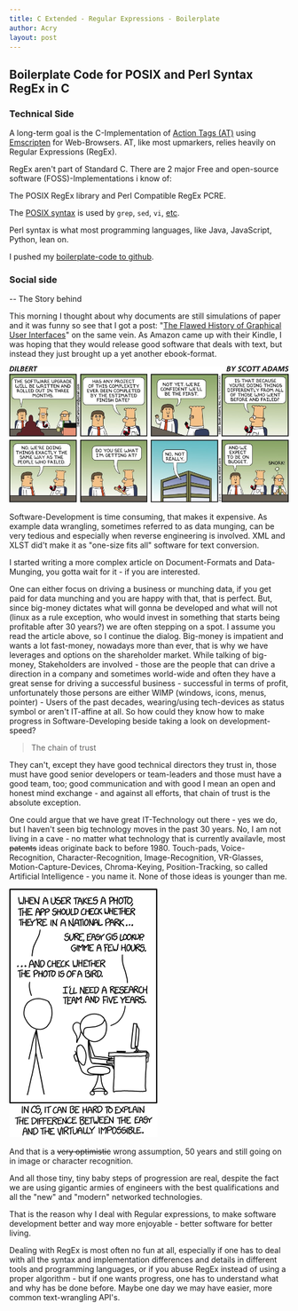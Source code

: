 ```yaml
---
title: C Extended - Regular Expressions - Boilerplate
author: Acry
layout: post
---
```


## Boilerplate Code for POSIX and Perl Syntax RegEx in C

### Technical Side

A long-term goal is the C-Implementation of [Action Tags (AT)](/action_tags.html) using [Emscripten](/2019/07/29/Emscripten_update.html) for Web-Browsers. AT, like most upmarkers, relies heavily on Regular Expressions  (RegEx).

RegEx aren't part of Standard C. There are 2 major Free and open-source software (FOSS)-Implementations i know of:

The POSIX RegEx library and Perl Compatible RegEx PCRE.

The [POSIX syntax](https://www.regular-expressions.info/posix.html) is used by `grep`, `sed`, `vi`, [etc](https://www.regular-expressions.info/gnu.html).

Perl syntax is what most programming languages, like Java, JavaScript, Python, lean on. 

I pushed my [boilerplate-code to github](https://github.com/Acry/C-RegEx).


### Social side

-- The Story behind



This morning I thought about why documents are still simulations of paper and it was funny so see that I got a post: "[The Flawed History of Graphical User Interfaces](https://medium.com/s/story/lets-pretend-this-never-happened-8abf0bc9648c)" on the same vein. As Amazon came up with their Kindle, I was hoping that they would release good software that deals with text, but instead they just brought up a yet another ebook-format.

![](/assets/images/dt141012.jpg)

Software-Development is time consuming, that makes it expensive. As example data wrangling, sometimes referred to as data munging, can be very tedious and especially when reverse engineering is involved. XML and XLST did't make it as "one-size fits all" software for text conversion.

I started writing a more complex article on Document-Formats and Data-Munging, you gotta wait for it - if you are interested.

One can either focus on driving a business or munching data, if you get paid for data munching and you are happy with that, that is perfect. But, since big-money dictates what will gonna be developed and what will not (linux as a rule exception, who would invest in something that starts being profitable after 30 years?) we are often stepping on a spot. I assume you read the article above, so I continue the dialog. Big-money is impatient and wants a lot fast-money, nowadays more than ever, that is why we have leverages and options on the shareholder market. While talking of big-money, Stakeholders are involved - those are the people that can drive a direction in a company and sometimes world-wide and often they have a great sense for driving a successful business - successful in terms of profit, unfortunately those persons are either WIMP (windows, icons, menus, pointer) - Users of the past decades, wearing/using tech-devices as status symbol or aren't IT-affine at all. So how could they know how to make progress in Software-Developing beside taking a look on development-speed?

> The chain of trust

They can't, except they have good technical directors they trust in, those must have good senior developers or team-leaders and those must have a good team, too; good communication and with good I mean an open and honest mind exchange - and against all efforts, that chain of trust is the absolute exception.

One could argue that we have great IT-Technology out there - yes we do, but I haven't seen big technology moves in the past 30 years. No, I am not living in a cave - no matter what technology that is currently availavle, most ~~patents~~ ideas originate back to before 1980. Touch-pads, Voice-Recognition, Character-Recognition, Image-Recognition, VR-Glasses, Motion-Capture-Devices, Chroma-Keying, Position-Tracking, so called Artificial Intelligence - you name it. None of those ideas is younger than me.

![](/assets/images/tasks.png)

And that is a ~~very optimistic~~ wrong assumption, 50 years and still going on in image or character recognition.

And all those tiny, tiny baby steps of progression are real, despite the fact we are using gigantic armies of engineers with the best qualifications and all the "new" and "modern" networked technologies.

That is the reason why I deal with Regular expressions, to make software development better and way more enjoyable - better software for better living.

Dealing with RegEx is most often no fun at all, especially if one has to deal with all the syntax and implementation differences and details in different tools and programming languages, or if you abuse RegEx instead of using a proper algorithm - but if one wants progress, one has to understand what and why has be done before. Maybe one day we may have easier, more common text-wrangling API's.
